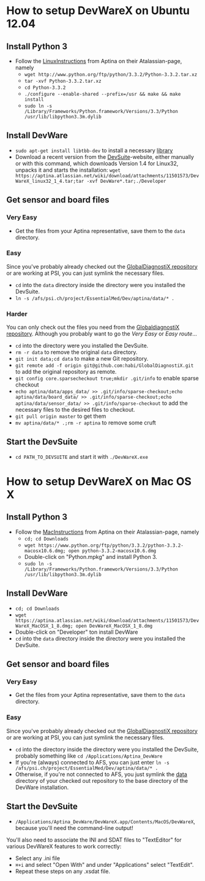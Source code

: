 # How to setup DevWareX on Ubuntu 12.04

## Install Python 3
- Follow the [LinuxInstructions] from Aptina on their Atalassian-page, namely
	- `wget http://www.python.org/ftp/python/3.3.2/Python-3.3.2.tar.xz`
	- `tar -xvf Python-3.3.2.tar.xz`
	- `cd Python-3.3.2`
	- `./configure --enable-shared --prefix=/usr && make && make install`
	- `sudo ln -s /Library/Frameworks/Python.framework/Versions/3.3/Python /usr/lib/libpython3.3m.dylib`

## Install DevWare
- `sudo apt-get install libtbb-dev` to install a necessary [library]
- Download a recent version from the [DevSuite]-website, either manually or with this command, which downloads Version 1.4 for Linux32, unpacks it and starts the installation:
  `wget https://aptina.atlassian.net/wiki/download/attachments/11501573/DevWareX_linux32_1_4.tar;tar -xvf DevWare*.tar;./Developer`

## Get sensor and board files
### Very Easy
- Get the files from your Aptina representative, save them to the `data` directory.

### Easy
Since you've probably already checked out the [GlobalDiagnostiX repository][GDXrepo] or are working at PSI, you can just symlink the necessary files.
- `cd` into the `data` directory inside the directory were you installed the DevSuite.
- `ln -s /afs/psi.ch/project/EssentialMed/Dev/aptina/data/* .`

### Harder
You can only check out the files you need from the [GlobaldiagnostiX repository][GDXrepo]. Although you probably want to go the *Very Easy* or *Easy route*...
- `cd` into the directory were you installed the DevSuite.
- `rm -r data` to remove the original `data` directory.
- `git init data;cd data` to make a new Git repository.
- `git remote add -f origin git@github.com:habi/GlobalDiagnostiX.git` to add the original repository as remote.
- `git config core.sparsecheckout true;mkdir .git/info` to enable sparse checkout
- `echo aptina/data/apps_data/ >> .git/info/sparse-checkout;echo aptina/data/board_data/ >> .git/info/sparse-checkout;echo aptina/data/sensor_data/ >> .git/info/sparse-checkout` to add the necessary files to the desired files to checkout.
- `git pull origin master` to get them
- `mv aptina/data/* .;rm -r aptina` to remove some cruft 

## Start the DevSuite
- `cd PATH_TO_DEVSUITE` and start it with `./DevWareX.exe`

[LinuxInstructions]: https://aptina.atlassian.net/wiki/display/DEVS/DevWareX+Installation+Instructions+-+Linux
[library]: http://packages.ubuntu.com/precise/libtbb-dev
[DevSuite]: https://aptina.atlassian.net/wiki/display/DEVS/Software+Downloads
[GDXrepo]: https://github.com/habi/GlobalDiagnostiX

# How to setup DevWareX on Mac OS X
## Install Python 3
- Follow the [MacInstructions] from Aptina on their Atalassian-page, namely
	- `cd; cd Downloads`
	- `wget https://www.python.org/ftp/python/3.3.2/python-3.3.2-macosx10.6.dmg; open python-3.3.2-macosx10.6.dmg`
	- Double-click on "Python.mpkg" and install Python 3.
	- `sudo ln -s /Library/Frameworks/Python.framework/Versions/3.3/Python /usr/lib/libpython3.3m.dylib`

## Install DevWare
- `cd; cd Downloads`
- `wget https://aptina.atlassian.net/wiki/download/attachments/11501573/DevWareX_MacOSX_1_8.dmg; open DevWareX_MacOSX_1_8.dmg`
- Double-click on "Developer" ton install DevWare
- `cd` into the `data` directory inside the directory were you installed the DevSuite.

## Get sensor and board files
### Very Easy
- Get the files from your Aptina representative, save them to the `data` directory.

### Easy
Since you've probably already checked out the [GlobalDiagnostiX repository][GDXrepo] or are working at PSI, you can just symlink the necessary files.

- `cd` into the directory inside the directory were you installed the DevSuite, probably something like `cd /Applications/Aptina_DevWare`
- If you're (always) connected to AFS, you can just enter `ln -s /afs/psi.ch/project/EssentialMed/Dev/aptina/data/* .`
- Otherwise, if you're not connected to AFS, you just symlink the [data] directory of your checked out repository to the base directory of the DevWare installation.

## Start the DevSuite
- `/Applications/Aptina_DevWare/DevWareX.app/Contents/MacOS/DevWareX`, because you'll need the command-line output!

You'll also need to associate the INI and SDAT files to "TextEditor" for various DevWareX features to work correctly:

- Select any .ini file
- `⌘+i` and select "Open With" and under "Applications" select "TextEdit".
- Repeat these steps on any .xsdat file.

[MacInstructions]: https://aptina.atlassian.net/wiki/display/DEVS/DevWareX+Installation+Instructions+-+MacOS
[data]: https://github.com/habi/GlobalDiagnostiX/tree/master/aptina/data

